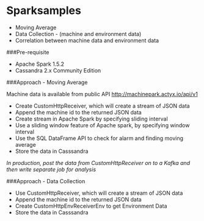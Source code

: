 # Sparksamples 

* Moving Average
* Data Collection - (machine and environment data)
* Correlation between machine data and environment data

###Pre-requisite

* Apache Spark 1.5.2
* Cassandra 2.x Community Edition

###Approach - Moving Average

Machine data is available from public API http://machinepark.actyx.io/api/v1

*  Create CustomHttpReceiver, which will create a stream of JSON data
*  Append the machine id to the returned JSON data
*  Create stream in Apache Spark by specifying sliding interval
*  Use a sliding window feature of Apache spark, by specifying window interval
*  Use the SQL DataFrame API to check for alarm and finding moving average
*  Store the data in Casssandra

*In production, post the data from CustomHttpReceiver on to a Kafka and then write separate job for analysis*

###Approach - Data Collection

*  Use CustomHttpReceiver, which will create a stream of JSON data
*  Append the machine id to the returned JSON data
*  Create CustomHttpEnvReceiverEnv to get Environment Data
*  Store the data in Casssandra


